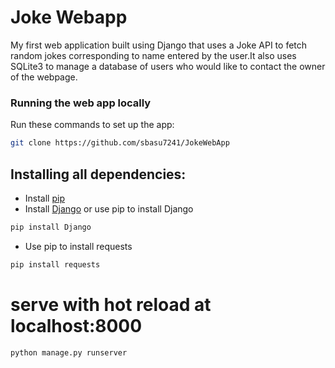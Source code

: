 # Joke Webapp

My first web application built using Django that uses a Joke API to fetch random jokes corresponding to name entered by the user.It also uses SQLite3 to manage a database of users who would like to contact the owner of the webpage.

### Running the web app locally

Run these commands to set up the app:

```bash
git clone https://github.com/sbasu7241/JokeWebApp
```
## Installing all dependencies:

- Install [pip](https://pip.pypa.io/en/stable/installing/)
- Install [Django](https://www.djangoproject.com/download/) or use pip to install Django
```bash
pip install Django
```
- Use pip to install requests
```bash
pip install requests
```
# serve with hot reload at localhost:8000

```bash
python manage.py runserver
```

